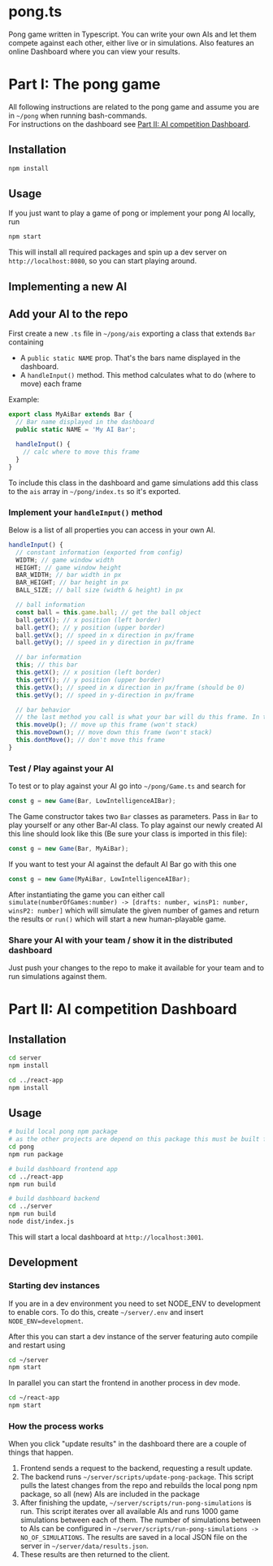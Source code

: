 # pong.ts

Pong game written in Typescript. You can write your own AIs and let them compete against each other, either live or in simulations. Also features an online Dashboard where you can view your results.

# Part I: The pong game

All following instructions are related to the pong game and assume you are in `~/pong` when running bash-commands.  
For instructions on the dashboard see [Part II: AI competition Dashboard](#part-ii-ai-competition-dashboard).

## Installation

```bash
npm install
```

## Usage

If you just want to play a game of pong or implement your pong AI locally, run

```bash
npm start
```

This will install all required packages and spin up a dev server on `http://localhost:8080`, so you can start playing around.

## Implementing a new AI

## Add your AI to the repo

First create a new `.ts` file in `~/pong/ais` exporting a class that extends `Bar` containing

- A `public static NAME` prop. That's the bars name displayed in the dashboard.
- A `handleInput()` method. This method calculates what to do (where to move) each frame

Example:

```ts
export class MyAiBar extends Bar {
  // Bar name displayed in the dashboard
  public static NAME = 'My AI Bar';

  handleInput() {
    // calc where to move this frame
  }
}
```

To include this class in the dashboard and game simulations add this class to the `ais` array in `~/pong/index.ts` so it's exported.

### Implement your `handleInput()` method

Below is a list of all properties you can access in your own AI.

```ts
handleInput() {
  // constant information (exported from config)
  WIDTH; // game window width
  HEIGHT; // game window height
  BAR_WIDTH; // bar width in px
  BAR_HEIGHT; // bar height in px
  BALL_SIZE; // ball size (width & height) in px

  // ball information
  const ball = this.game.ball; // get the ball object
  ball.getX(); // x position (left border)
  ball.getY(); // y position (upper border)
  ball.getVx(); // speed in x direction in px/frame
  ball.getVy(); // speed in y direction in px/frame

  // bar information
  this; // this bar
  this.getX(); // x position (left border)
  this.getY(); // y position (upper border)
  this.getVx(); // speed in x direction in px/frame (should be 0)
  this.getVy(); // speed in y-direction in px/frame

  // bar behavior
  // the last method you call is what your bar will du this frame. In this example the bar won't move
  this.moveUp(); // move up this frame (won't stack)
  this.moveDown(); // move down this frame (won't stack)
  this.dontMove(); // don't move this frame
}
```

### Test / Play against your AI

To test or to play against your AI go into `~/pong/Game.ts` and search for

```ts
const g = new Game(Bar, LowIntelligenceAIBar);
```

The Game constructor takes two `Bar` classes as parameters. Pass in `Bar` to play yourself or any other Bar-AI class. To play against our newly created AI this line should look like this (Be sure your class is imported in this file):

```ts
const g = new Game(Bar, MyAiBar);
```

If you want to test your AI against the default AI Bar go with this one

```ts
const g = new Game(MyAiBar, LowIntelligenceAIBar);
```

After instantiating the game you can either call `simulate(numberOfGames:number) -> [drafts: number, winsP1: number, winsP2: number]` which will simulate the given number of games and return the results or `run()` which will start a new human-playable game.

### Share your AI with your team / show it in the distributed dashboard

Just push your changes to the repo to make it available for your team and to run simulations against them.

# Part II: AI competition Dashboard

## Installation

```bash
cd server
npm install

cd ../react-app
npm install
```

## Usage

```bash
# build local pong npm package
# as the other projects are depend on this package this must be built first.
cd pong
npm run package

# build dashboard frontend app
cd ../react-app
npm run build

# build dashboard backend
cd ../server
npm run build
node dist/index.js
```

This will start a local dashboard at `http://localhost:3001`.

## Development

### Starting dev instances

If you are in a dev environment you need to set NODE_ENV to development to enable cors. To do this, create `~/server/.env` and insert `NODE_ENV=development`.

After this you can start a dev instance of the server featuring auto compile and restart using

```bash
cd ~/server
npm start
```

In parallel you can start the frontend in another process in dev mode.

```bash
cd ~/react-app
npm start
```

### How the process works

When you click "update results" in the dashboard there are a couple of things that happen.

1. Frontend sends a request to the backend, requesting a result update.
2. The backend runs `~/server/scripts/update-pong-package`. This script pulls the latest changes from the repo and rebuilds the local pong npm package, so all (new) AIs are included in the package
3. After finishing the update, `~/server/scripts/run-pong-simulations` is run. This script iterates over all available AIs and runs 1000 game simulations between each of them. The number of simulations between to AIs can be configured in `~/server/scripts/run-pong-simulations -> NO_OF_SIMULATIONS`. The results are saved in a local JSON file on the server in `~/server/data/results.json`.
4. These results are then returned to the client.
